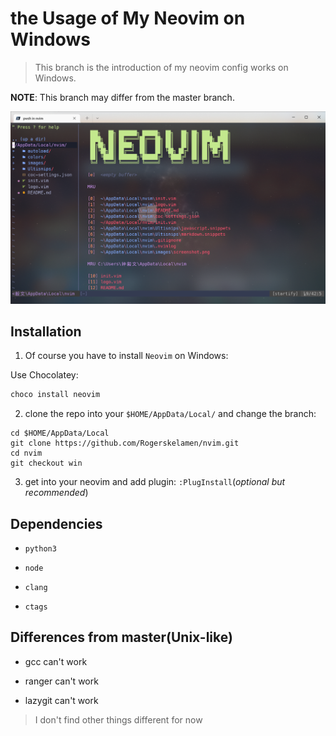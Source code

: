 # the Usage of My Neovim on Windows

> This branch is the introduction of my neovim config works on Windows.

**NOTE**: This branch may differ from the master branch.

![](https://raw.githubusercontent.com/Rogerskelamen/nvim/win/images/screenshot.png)

## Installation

1. Of course you have to install `Neovim` on Windows:

  Use Chocolatey:

  ```powershell
  choco install neovim
  ```

2. clone the repo into your `$HOME/AppData/Local/` and change the branch:

  ```shell
  cd $HOME/AppData/Local
  git clone https://github.com/Rogerskelamen/nvim.git
  cd nvim
  git checkout win
  ```

3. get into your neovim and add plugin: `:PlugInstall`(*optional but recommended*)

## Dependencies

- `python3`

- `node`

- `clang`

- `ctags`

## Differences from master(Unix-like)

- gcc can't work

- ranger can't work

- lazygit can't work

> I don't find other things different for now

